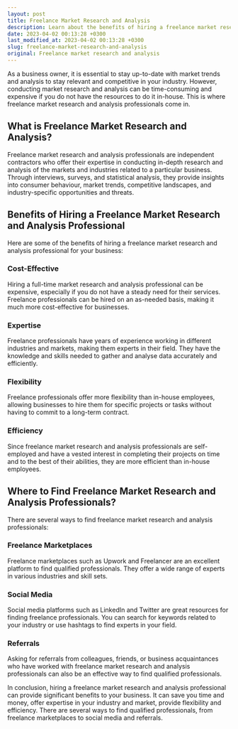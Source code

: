 ```yaml
---
layout: post
title: Freelance Market Research and Analysis
description: Learn about the benefits of hiring a freelance market research and analysis professional for your business.
date: 2023-04-02 00:13:28 +0300
last_modified_at: 2023-04-02 00:13:28 +0300
slug: freelance-market-research-and-analysis
original: Freelance market research and analysis
---
```

As a business owner, it is essential to stay up-to-date with market trends and analysis to stay relevant and competitive in your industry. However, conducting market research and analysis can be time-consuming and expensive if you do not have the resources to do it in-house. This is where freelance market research and analysis professionals come in.

## What is Freelance Market Research and Analysis?

Freelance market research and analysis professionals are independent contractors who offer their expertise in conducting in-depth research and analysis of the markets and industries related to a particular business. Through interviews, surveys, and statistical analysis, they provide insights into consumer behaviour, market trends, competitive landscapes, and industry-specific opportunities and threats.

## Benefits of Hiring a Freelance Market Research and Analysis Professional

Here are some of the benefits of hiring a freelance market research and analysis professional for your business:

### Cost-Effective

Hiring a full-time market research and analysis professional can be expensive, especially if you do not have a steady need for their services. Freelance professionals can be hired on an as-needed basis, making it much more cost-effective for businesses.

### Expertise

Freelance professionals have years of experience working in different industries and markets, making them experts in their field. They have the knowledge and skills needed to gather and analyse data accurately and efficiently.

### Flexibility

Freelance professionals offer more flexibility than in-house employees, allowing businesses to hire them for specific projects or tasks without having to commit to a long-term contract.

### Efficiency

Since freelance market research and analysis professionals are self-employed and have a vested interest in completing their projects on time and to the best of their abilities, they are more efficient than in-house employees.

## Where to Find Freelance Market Research and Analysis Professionals?

There are several ways to find freelance market research and analysis professionals:

### Freelance Marketplaces

Freelance marketplaces such as Upwork and Freelancer are an excellent platform to find qualified professionals. They offer a wide range of experts in various industries and skill sets.

### Social Media

Social media platforms such as LinkedIn and Twitter are great resources for finding freelance professionals. You can search for keywords related to your industry or use hashtags to find experts in your field.

### Referrals

Asking for referrals from colleagues, friends, or business acquaintances who have worked with freelance market research and analysis professionals can also be an effective way to find qualified professionals.

In conclusion, hiring a freelance market research and analysis professional can provide significant benefits to your business. It can save you time and money, offer expertise in your industry and market, provide flexibility and efficiency. There are several ways to find qualified professionals, from freelance marketplaces to social media and referrals.